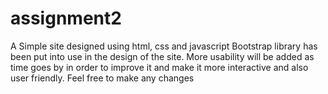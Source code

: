 # assignment2
A Simple site designed using html, css and javascript
Bootstrap library has been put into use in the design of the site. 
More usability will be added as time goes by in order to improve it and make it more interactive and also user friendly.
Feel free to make any changes
